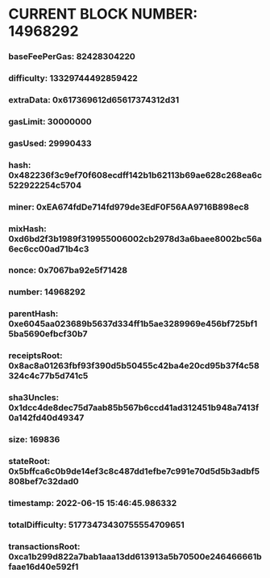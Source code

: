 # CURRENT BLOCK NUMBER: 14968292

### baseFeePerGas: 82428304220
### difficulty: 13329744492859422
### extraData: 0x617369612d65617374312d31
### gasLimit: 30000000
### gasUsed: 29990433
### hash: 0x482236f3c9ef70f608ecdff142b1b62113b69ae628c268ea6c522922254c5704
### miner: 0xEA674fdDe714fd979de3EdF0F56AA9716B898ec8
### mixHash: 0xd6bd2f3b1989f319955006002cb2978d3a6baee8002bc56a6ec6cc00ad71b4c3
### nonce: 0x7067ba92e5f71428
### number: 14968292
### parentHash: 0xe6045aa023689b5637d334ff1b5ae3289969e456bf725bf15ba5690efbcf30b7
### receiptsRoot: 0x8ac8a01263fbf93f390d5b50455c42ba4e20cd95b37f4c58324c4c77b5d741c5
### sha3Uncles: 0x1dcc4de8dec75d7aab85b567b6ccd41ad312451b948a7413f0a142fd40d49347
### size: 169836
### stateRoot: 0x5bffca6c0b9de14ef3c8c487dd1efbe7c991e70d5d5b3adbf5808bef7c32dad0
### timestamp: 2022-06-15 15:46:45.986332
### totalDifficulty: 51773473430755554709651
### transactionsRoot: 0xca1b299d822a7bab1aaa13dd613913a5b70500e246466661bfaae16d40e592f1
